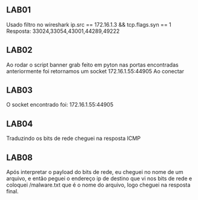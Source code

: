 ## LAB01
Usado filtro no wireshark
	ip.src == 172.16.1.3 && tcp.flags.syn == 1
	Resposta: 33024,33054,43001,44289,49222


## LAB02
Ao rodar o script banner grab feito em pyton nas portas encontradas anteriormente foi retornamos um socket
	172.16.1.55:44905
	Ao conectar

## LAB03
O socket encontrado foi:
	172.16.1.55:44905
## LAB04
Traduzindo os bits de rede cheguei na resposta ICMP
## LAB08
Após interpretar o payload do bits de rede, eu cheguei no nome de um arquivo, e então peguei o endereço ip de destino que vi nos bits de rede e coloquei /malware.txt que é o nome do arquivo, logo cheguei na resposta final.
